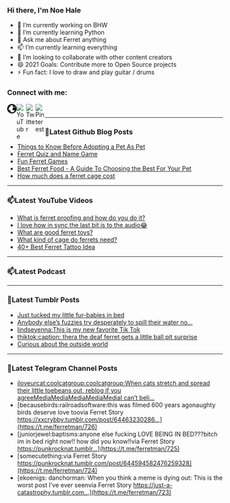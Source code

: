 ### Hi there, I'm Noe Hale

- 🔭 I’m currently working on BHW
- 🌱 I’m currently learning Python
- 💬 Ask me about Ferret anything
- 📫 I’m currently learning everything
- 🔭 I’m looking to collaborate with other content creators
- 😄 2021 Goals: Contribute more to Open Source projects
- ⚡ Fun fact: I love to draw and play guitar / drums

### Connect with me:

[<img align="left" alt="ferretvoice.com" width="22px" src="https://raw.githubusercontent.com/iconic/open-iconic/master/svg/globe.svg" />](https://ferretvoice.com)
[<img align="left" alt="YouTube" width="22px" src="https://cdn.jsdelivr.net/npm/simple-icons@v3/icons/youtube.svg" />](https://www.youtube.com/channel/UCk665XTfaMLVwFVWUmgnDiw)
[<img align="left" alt="Twitter" width="22px" src="https://cdn.jsdelivr.net/npm/simple-icons@v3/icons/twitter.svg" />](https://twitter.com/voiceferret)
[<img align="left" alt="Pinterest" width="22px" src="https://cdn.jsdelivr.net/npm/simple-icons@v3/icons/pinterest.svg" />](https://www.pinterest.com/voiceferret/)

<br />

---
### 🔭Latest Github Blog Posts
<!-- GITHUB:START -->
- [Things to Know Before Adopting a Pet As Pet](http://noehale.github.io/things-to-know-before-adopting-a-pet-as-pet/)
- [Ferret Quiz and Name Game](http://noehale.github.io/ferret-quiz/)
- [Fun Ferret Games](http://noehale.github.io/fun-ferret-games/)
- [Best Ferret Food - A Guide To Choosing the Best For Your Pet](http://noehale.github.io/best-ferret-food/)
- [How much does a ferret cage cost](http://noehale.github.io/how-much-does-a-ferret-cage-cost/)
<!-- GITHUB:END -->
---
### 📫Latest YouTube Videos

<!-- YOUTUBE:START -->
- [What is ferret proofing and how do you do it?](https://www.youtube.com/watch?v=81Syh_DJBQQ)
- [I love how in sync the last bit is to the audio😂](https://www.youtube.com/watch?v=WHBeGHwSlGY)
- [What are good ferret toys?](https://www.youtube.com/watch?v=tPxRilBzc0s)
- [What kind of cage do ferrets need?](https://www.youtube.com/watch?v=xzz6hC3sR5A)
- [40+ Best Ferret Tattoo Idea](https://www.youtube.com/watch?v=KIKqduR6Xcs)
<!-- YOUTUBE:END -->

---
### 📫Latest Podcast

<!-- PODCAST:START -->
<!-- PODCAST:END -->
---
### 📝Latest Tumblr Posts

<!-- TUMBLR:START -->
- [Just tucked my little fur-babies in bed](https://come-forth-into-the-light.tumblr.com/post/644632337669341184)
- [Anybody else’s fuzzies try desperately to spill their water no...](https://come-forth-into-the-light.tumblr.com/post/644586978246033408)
- [lindseyenna:This is my new favorite Tik Tok](https://come-forth-into-the-light.tumblr.com/post/644564371399376896)
- [thiktok:caption: thera the deaf ferret gets a little ball pit surprise ](https://come-forth-into-the-light.tumblr.com/post/644541726203248640)
- [Curious about the outside world](https://come-forth-into-the-light.tumblr.com/post/644496445618225152)
<!-- TUMBLR:END -->
---
### 📝Latest Telegram Channel Posts

<!-- TELEGRAM:START -->
- [iloveurcat:coolcatgroup:coolcatgroup:When cats stretch and spread their little toebeans out, reblog if you agreeMediaMediaMediaMediaMediaI can’t beli...](https://t.me/ferretman/727)
- [becausebirds:railroadsoftware:this was filmed 600 years agonaughty birds deserve love toovia Ferret Story https://xxcrybby.tumblr.com/post/64463230286...](https://t.me/ferretman/726)
- [juniorjewel:baptisms:anyone else fucking LOVE BEING IN BED???bitch im in bed right now!! how did you know!!via Ferret Story https://punkrocknat.tumblr...](https://t.me/ferretman/725)
- [somecutething:via Ferret Story https://punkrocknat.tumblr.com/post/644594582476259328](https://t.me/ferretman/724)
- [ekoenigs: danchorman: When you think a meme is dying out: This is the worst post I’ve ever seenvia Ferret Story https://just-a-catastrophy.tumblr.com...](https://t.me/ferretman/723)
<!-- TELEGRAM:END -->
